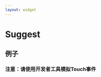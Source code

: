 ```yaml
---
layout: widget
---
```


# Suggest 

## 例子
### 注意：请使用开发者工具模拟Touch事件

<link rel="stylesheet" href="{{site.baseurl}}nova/suggest/suggest.css?t={{site.time | date: "%H%M%S"}}" />
<div>
    <style>
        #search_form {
            position: relative;
            width: 100%;
            margin: auto;
            margin-bottom: 100px;
            padding: 0;
        }

        .search {
            position: relative;
        }

        .input-container {
            margin-right: 50px;
        }

        #search_input {
            height: 30px;
            width: 100%;
            box-sizing: border-box;
            -webkit-box-sizing: border-box;
            -webkit-appearance: none;
            border: 1px solid #b4b4b4;
            border-radius: 0;
        }

        .submit-btn {
            text-align: center;
            background-color: #ececec;
            position: absolute;
            height: 30px;
            line-height: 30px;
            width: 50px;
            top: 0;
            right: 0;
            border: 1px solid #b4b4b4;
            border-left: 0;
            border-radius: 0;
            -webkit-appearance: none;
        }

        .suggest {
            top: 30px;
        }
    </style>
</div>
<form action="http://www.so.com/s" id="search_form" charset="gbk">
<div class="search">
    <div class="input-container">
        <input type="text" name="q" id="search_input" autocomplete="off"/>
    </div>
    <input class="submit-btn" type="submit" value="Go"/>
</div>
</form>
<script type="text/javascript" src="{{site.baseurl}}nova/widget.js?t={{site.time | date: "%H%M%S"}}"></script>
<script type="text/javascript" src="{{site.baseurl}}nova/suggest/suggest.js?t={{site.time | date: "%H%M%S"}}"></script>
<script type="text/javascript">
    var input = $('#search_input');    

    var suggest = new Suggest({
        element: '#search_input',
        keyName: 'word',
        url: 'http://sug.so.360.cn/suggest/word', 
        param: {encodeout: 'utf-8', encodein: 'utf-8'}, 
        method: 'jsonp', 
        preprocess: function(data) {
            var suggestlist = data['s']; 
            return suggestlist;
        }
    });
</script>


## 文件
### CSS

    <link rel="stylesheet" href="link[suggest.css]({{site.baseurl}}nova/suggest/suggest.css?t={{site.time | date: "%H%M%S"}})">

引入carousel.css，或者拷贝carousel.css中的必备(Required)样式。

### Javascript

    <script src="zepto.js"></script>
    <script src="zepto.touch.js"></script>
    <script src="link[widget.js]({{site.baseurl}}nova/widget.js?t={{site.time | date: "%H%M%S"}})"></script>
    <script src="link[suggest.js]({{site.baseurl}}nova/suggest/suggest.js?t={{site.time | date: "%H%M%S"}})"></script>

## 使用方法

    <!-- HTML 结构 -->
    <form action="http://www.so.com/s" id="search_form" charset="gbk">
        <div class="search">
            <input type="text" name="q" id="search_input" autocomplete="off"/>
            <input class="submit-btn" type="submit" value="Go"/>
        </div>
    </form>

    <!-- Javascript -->
    <script type="text/javascript">
        var input = $('#search_input');    

        var suggest = new Suggest({
            element: '#search_input',
            keyName: 'word';
            url: 'http://sug.so.360.cn/suggest/word', 
            param: {encodeout: 'utf-8', encodein: 'utf-8'}, 
            method: 'jsonp', 
            preprocess: function(data) {
                var suggestlist = data['s']; 
                return suggestlist;
            }
        });
    </script>

## 配置

    var config = {
            // 请求数据
            url: '',                                    // Suggest请求的url
            param: {},                                  // 请求的参数
            keyName: null,                              // 查询关键词在请求中的字段名, 默认为input的name属性
            method: 'jsonp',                            // 请求方法，支持jsonp和ajax
            jsonp: 'callback',                          // jsonp callback字段名 
            
            // 自定义方法
            preprocess: null,                           // 服务端返回数据的预处理方法
            renderList: null,                           // 渲染Suggest的方法

            // 功能定制
            lazy_ms: 100,                               // 当输入框内容超过n秒未改变，才发送请求 
            isStorable: true,                           // 是否通过localStorage保存搜索记录 
            storageKeyName: 'nova-search-history',      // 通过localStorage保存历史记录的key
            autocommit: true,                           // 点击内容区域是否自动submit

            // 显示
            formId: null,                               // 若为空，则默认为input所在的form
            parentNode: null,                           // 若parentNode不为空，则将suggest插入到parentNode. 否则插入到所属的form中
            listCount: 5,                               // 最多显示suggestions个数 
            closeText: 'Close',                         // 关闭按钮的文字
            clearHistoryText: 'Clear history',          // 清除历史记录的文字

            // 类名
            classNames: {
                container: 'suggest',                   // Suggest Wrap

                list: 'sugg-list',                      // Suggest列表
                item: 'sugg-item',                      // 单条Suggest
                content: 'sugg-item-cont',              // 单条Suggest的内容
                copy: 'sugg-item-copy',                 // 单条Suggest的复制到输入框按钮

                control: 'sugg-control',                // Suggest列表下方的控制栏
                clearHistory: 'sugg-clear',             // 清除历史按钮
                close: 'sugg-close'                     // 关闭按钮
            },

            // 完整模板
            template: '<div class="{$classNames.container}">' 
                        + '<div class="{$classNames.list}">'
                            // 单条suggest模板
                            + '<div class="{$classNames.item}">' 
                                + '<span class="{$classNames.content}">{{suggest}}</span>'
                                + '<span class="{$classNames.copy}"></span>'
                            + '</div>'
                        + '</div>'
                        + '<div class="{$classNames.control}">'
                            + '<span class="{$classNames.clearHistory}">{$clearHistoryText}</span>'
                            + '<span class="{$classNames.close}">{$closeText}</span>'
                        + '</div>'
                    + '</div>'
    };

### preprocess 预处理方法
必须定义此方法，保证返回格式为Suggest数组。

    /*
     * 服务端返回数据预处理方法
     * @param {Object} data 服务端返回数据
     * @return {Array} 处理后的Suggest list, eg. ['阿拉蕾', '阿拉蕾帽子']
     */
    function preprocess(data) { 
        // Dealing with data
        return data;
    }

### renderList 渲染Suggest列表
如果需要自定义渲染方法，可以在config中传入renderList方法

    /*
     * 渲染列表, 生成html插入到list中
     * @param {Array} data Suggest数组
     */
    function renderList(data) {
        // ...
        this.$list.html(html);
    }

### 自定义模板

    // 当前模板
    template: '<div class="{$classNames.container}">' 
                + '<div class="{$classNames.list}">'
                    // 单条suggest模板
                    + '<div class="{$classNames.item}">' 
                        + '<span class="{$classNames.content}">{{suggest}}</span>'
                        + '<span class="{$classNames.copy}"></span>'
                    + '</div>'
                + '</div>'
                + '<div class="{$classNames.control}">'
                    + '<span class="{$classNames.clearHistory}">{$clearHistoryText}</span>'
                    + '<span class="{$classNames.close}">{$closeText}</span>'
                + '</div>'
            + '</div>'

1. 模板中可通过{$attrName}获得属性，效果如同widget.get('attrName')
2. {{suggest}}表示单条suggest的内容
3. 如不需要Close, Clear History等按钮，可在模板中删除


